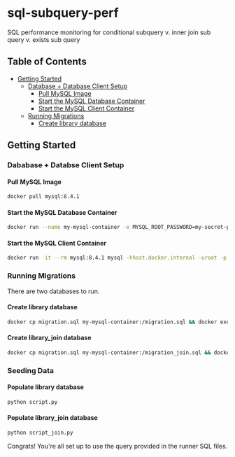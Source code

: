 # sql-subquery-perf

SQL performance monitoring for conditional subquery v. inner join sub query v. exists sub query

## Table of Contents

- [Getting Started](#getting-started)
  - [Database + Database Client Setup](#database--database-client-setup)
    - [Pull MySQL Image](#pull-mysql-image)
    - [Start the MySQL Database Container](#start-the-mysql-database-container)
    - [Start the MySQL Client Container](#start-the-mysql-client-container)
  - [Running Migrations](#running-migrations)
    - [Create library database](#create-library-database)

## Getting Started

### Dababase + Databse Client Setup

#### Pull MySQL Image

```sh
docker pull mysql:8.4.1
```

#### Start the MySQL Database Container

```sh
docker run --name my-mysql-container -e MYSQL_ROOT_PASSWORD=my-secret-pw -p 3306:3306 --restart unless-stopped -d mysql:8.4.1
```

#### Start the MySQL Client Container

```sh
docker run -it --rm mysql:8.4.1 mysql -hhost.docker.internal -uroot -p
```

### Running Migrations

There are two databases to run.

#### Create library database

```sh
docker cp migration.sql my-mysql-container:/migration.sql && docker exec -i my-mysql-container sh -c 'exec mysql -uroot -p"my-secret-pw" -e "source /migration.sql"'
```

#### Create library_join database

```sh
docker cp migration.sql my-mysql-container:/migration_join.sql && docker exec -i my-mysql-container sh -c 'exec mysql -uroot -p"my-secret-pw" -e "source /migration_join.sql"'
```

### Seeding Data

#### Populate library database
```sh
python script.py
```

#### Populate library_join database

```sh
python script_join.py
```

Congrats! You're all set up to use the query provided in the runner SQL files.
